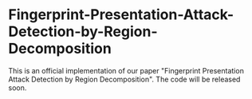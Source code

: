 # Fingerprint-Presentation-Attack-Detection-by-Region-Decomposition
This is an official implementation of our paper "Fingerprint Presentation Attack Detection by Region Decomposition". The code will be released soon.

